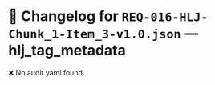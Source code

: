 # 📝 Changelog for `REQ-016-HLJ-Chunk_1-Item_3-v1.0.json` — **hlj_tag_metadata**

❌ No audit.yaml found.
